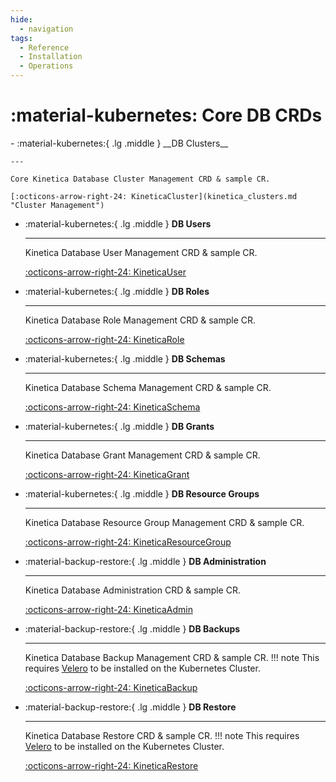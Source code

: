 ```yaml
---
hide:
  - navigation
tags:
  - Reference
  - Installation
  - Operations
---
```

# :material-kubernetes: Core DB CRDs

<div class="grid cards" markdown>
-   :material-kubernetes:{ .lg .middle } __DB Clusters__

    ---

    Core Kinetica Database Cluster Management CRD & sample CR.

    [:octicons-arrow-right-24: KineticaCluster](kinetica_clusters.md "Cluster Management")

-   :material-kubernetes:{ .lg .middle } __DB Users__

    ---

    Kinetica Database User Management CRD & sample CR.

    [:octicons-arrow-right-24: KineticaUser](kinetica_cluster_users.md "User Management")

-   :material-kubernetes:{ .lg .middle } __DB Roles__

    ---

    Kinetica Database Role Management CRD & sample CR.

    [:octicons-arrow-right-24: KineticaRole](kinetica_cluster_roles.md "Role Management")

-   :material-kubernetes:{ .lg .middle } __DB Schemas__

    ---

    Kinetica Database Schema Management CRD & sample CR.

    [:octicons-arrow-right-24: KineticaSchema](kinetica_cluster_schemas.md "Role Management")

-   :material-kubernetes:{ .lg .middle } __DB Grants__

    ---

    Kinetica Database Grant Management CRD & sample CR.

    [:octicons-arrow-right-24: KineticaGrant](kinetica_cluster_grants.md "Grant Group Management")

-   :material-kubernetes:{ .lg .middle } __DB Resource Groups__

    ---

    Kinetica Database Resource Group Management CRD & sample CR.

    [:octicons-arrow-right-24: KineticaResourceGroup](kinetica_cluster_resource_groups.md "Resource Group Management")

-   :material-backup-restore:{ .lg .middle } __DB Administration__

    ---

    Kinetica Database Administration CRD & sample CR.

    [:octicons-arrow-right-24: KineticaAdmin](kinetica_cluster_admins.md "DB Administration")

-   :material-backup-restore:{ .lg .middle } __DB Backups__

    ---

    Kinetica Database Backup Management CRD & sample CR.
    !!! note
        This requires [Velero](https://velero.io/docs/v1.13/basic-install/ "Velero Installation Page") to be installed on the Kubernetes Cluster.

    [:octicons-arrow-right-24: KineticaBackup](kinetica_cluster_backups.md "DB Backup Management")

-   :material-backup-restore:{ .lg .middle } __DB Restore__

    ---

    Kinetica Database Restore CRD & sample CR.
    !!! note
        This requires [Velero](https://velero.io/docs/v1.13/basic-install/ "Velero Installation Page") to be installed on the Kubernetes Cluster.

    [:octicons-arrow-right-24: KineticaRestore](kinetica_cluster_restores.md "DB Restore Management")
</div>
